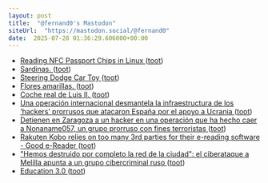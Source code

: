 ```yaml
---
layout: post
title:  "@fernand0's Mastodon"
siteUrl:  "https://mastodon.social/@fernand0"
date:  2025-07-28 01:36:29.606000+00:00
---
```

*  [Reading NFC Passport Chips in Linux ](https://shkspr.mobi/blog/2025/06/reading-nfc-passport-chips-in-linux) ([toot](https://mastodon.social/@fernand0/114928293616245103))
*  [Sardinas. ](https://avecesunafoto.wordpress.com/2025/07/27/sardinas) ([toot](https://mastodon.social/@fernand0/114926624532031765))
*  [Steering Dodge Car Toy   ](https://makerworld.com/en/models/1431712-mini-arcade-steering-dodge-car-toy#profileId-1488796) ([toot](https://mastodon.social/@fernand0/114926446202296759))
*  [Flores amarillas. ](https://avecesunafoto.wordpress.com/2025/07/27/flores-amarillas-4) ([toot](https://mastodon.social/@fernand0/114926181429004471))
*  [Coche real de Luis II. ](https://www.flickr.com/photos/fernand0/54654536458) ([toot](https://mastodon.social/@fernand0/114926115500773722))
*  [Una operación internacional desmantela la infraestructura de los ‘hackers’ prorrusos que atacaron España por el apoyo a Ucrania ](https://elpais.com/espana/2025-07-16/una-operacion-internacional-desmantela-la-infraestructura-de-los-hackers-prorrusos-que-atacaron-espana-por-el-apoyo-a-ucrania.htm) ([toot](https://mastodon.social/@fernand0/114926090198947487))
*  [Detienen en Zaragoza a un hacker en una operación que ha hecho caer a Nonaname057, un grupo prorruso con fines terroristas ](https://www.genbeta.com/actualidad/detienen-zaragoza-a-hacker-operacion-que-ha-hecho-caer-a-nonaname057-grupo-prorruso-fines-terrorista) ([toot](https://mastodon.social/@fernand0/114925976256435245))
*  [Rakuten Kobo relies on too many 3rd parties for their e-reading software - Good e-Reader ](https://goodereader.com/blog/kobo-ereader-news/rakuten-kobo-relies-on-too-many-3rd-parties-for-their-e-reading-softwar) ([toot](https://mastodon.social/@fernand0/114925696716432829))
*  ["Hemos destruido por completo la red de la ciudad": el ciberataque a Melilla apunta a un grupo cibercriminal ruso ](https://www.xataka.com/seguridad/hemos-destruido-completo-red-ciudad-ciberataque-a-melilla-apunta-a-grupo-cibercriminal-rus) ([toot](https://mastodon.social/@fernand0/114925036889135460))
*  [Education 3.0 ](https://doc.searls.com/2025/07/09/education-3-0) ([toot](https://mastodon.social/@fernand0/114924639748510770))
